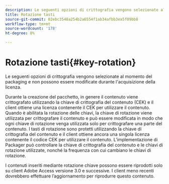 ```yaml
---
description: Le seguenti opzioni di crittografia vengono selezionate al momento del packaging e non possono essere modificate durante l'acquisizione della licenza.
title: Rotazione tasti
source-git-commit: 02ebc3548a254b2a6554f1ab34afbb3ea5f09bb8
workflow-type: tm+mt
source-wordcount: '178'
ht-degree: 0%

---
```


# Rotazione tasti{#key-rotation}

Le seguenti opzioni di crittografia vengono selezionate al momento del packaging e non possono essere modificate durante l&#39;acquisizione della licenza.

Durante la creazione del pacchetto, in genere il contenuto viene crittografato utilizzando la chiave di crittografia del contenuto (CEK) e il client ottiene una licenza contenente il CEK per utilizzare il contenuto. Quando è abilitata la rotazione delle chiavi, la chiave di rotazione viene utilizzata per crittografare il contenuto e può essere modificata in modo che ogni chiave di rotazione venga utilizzata solo per crittografare una parte del contenuto. I tasti di rotazione sono protetti utilizzando la chiave di crittografia del contenuto e il client ottiene ancora una singola licenza contenente il codice CEK per utilizzare il contenuto. L’implementazione di Packager può controllare la chiave di crittografia del contenuto e le chiavi di rotazione utilizzate, nonché la frequenza con cui cambiano le chiavi di rotazione.

I contenuti inseriti mediante rotazione chiave possono essere riprodotti solo su client Adobe Access versione 3.0 e successive. I client meno recenti dovrebbero effettuare l’aggiornamento per riprodurre questo contenuto.
